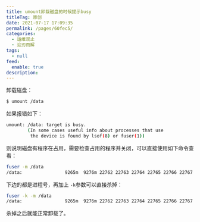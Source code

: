 ```yaml
---
title: umount卸载磁盘的时候提示busy
titleTag: 原创
date: 2021-07-17 17:09:35
permalink: /pages/60fec5/
categories: 
  - 运维观止
  - 迎刃而解
tags: 
  - null
feed: 
  enable: true
description: 
---
```


卸载磁盘：

```sh
$ umount /data
```

如果报错如下：

```sh
umount: /data: target is busy.
        (In some cases useful info about processes that use
         the device is found by lsof(8) or fuser(1))
```

则说明磁盘有程序在占用，需要检查占用的程序并关闭，可以直接使用如下命令查看：

```sh
fuser -m /data
/data:                9265m  9276m 22762 22763 22764 22765 22766 22767
```

下边的都是进程号，再加上 `-k`参数可以直接杀掉：

```sh
fuser -k -m /data
/data:                9265m  9276m 22762 22763 22764 22765 22766 22767
```

杀掉之后就能正常卸载了。


